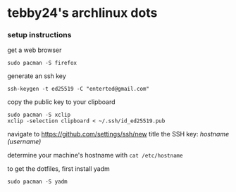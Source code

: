 # tebby24's archlinux dots

### setup instructions

get a web browser
```shell
sudo pacman -S firefox
```

generate an ssh key
```shell
ssh-keygen -t ed25519 -C "enterted@gmail.com"
```

copy the public key to your clipboard
```shell
sudo pacman -S xclip
xclip -selection clipboard < ~/.ssh/id_ed25519.pub
```
navigate to https://github.com/settings/ssh/new
title the SSH key: _hostname (username)_

determine your machine's hostname with `cat /etc/hostname`

to get the dotfiles, first install yadm
```shell
sudo pacman -S yadm
```

